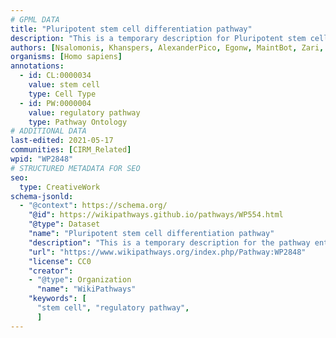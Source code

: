 ```yaml
---
# GPML DATA
title: "Pluripotent stem cell differentiation pathway"
description: "This is a temporary description for Pluripotent stem cell differentiation pathway"
authors: [Nsalomonis, Khanspers, AlexanderPico, Egonw, MaintBot, Zari, Susan, DeSl, Ddigles, Fehrhart, Eweitz]
organisms: [Homo sapiens]
annotations:
  - id: CL:0000034
    value: stem cell
    type: Cell Type
  - id: PW:0000004
    value: regulatory pathway
    type: Pathway Ontology
# ADDITIONAL DATA
last-edited: 2021-05-17
communities: [CIRM_Related]
wpid: "WP2848"
# STRUCTURED METADATA FOR SEO
seo:
  type: CreativeWork
schema-jsonld:
  - "@context": https://schema.org/
    "@id": https://wikipathways.github.io/pathways/WP554.html
    "@type": Dataset
    "name": "Pluripotent stem cell differentiation pathway"
    "description": "This is a temporary description for the pathway entitled: Pluripotent stem cell differentiation pathway"
    "url": "https://www.wikipathways.org/index.php/Pathway:WP2848"
    "license": CC0
    "creator":
    - "@type": Organization
      "name": "WikiPathways"
    "keywords": [
      "stem cell", "regulatory pathway",
      ]
---
```

